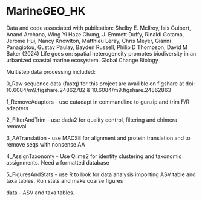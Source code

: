 # MarineGEO_HK
Data and code associated with pubilcation:
Shelby E. McIlroy, Isis Guibert, Anand Archana, Wing Yi Haze Chung, J. Emmett Duffy, Rinaldi Gotama, Jerome Hui, Nancy Knowlton, Matthieu Leray, Chris Meyer, Gianni Panagiotou, Gustav Paulay, Bayden Russell, Philip D Thompson, David M Baker (2024) Life goes on: spatial heterogeneity promotes biodiversity in an urbanized coastal marine ecosystem. Global Change Biology



Multistep data processing included:

0_Raw sequence data (fastq) for this project are availible on figshare at doi: 10.6084/m9.figshare.24862782 & 10.6084/m9.figshare.24862863

1_RemoveAdaptors - use cutadapt in commandline to gunzip and trim F/R adapters

2_FilterAndTrim - use dada2 for quality control, filtering and chimera removal

3_AATranslation - use MACSE for alignment and protein translation and to remove seqs with nonsense AA

4_AssignTaxonomy - Use Qiime2 for identity clustering and taxonomic assignments. Need a formatted database

5_FiguresAndStats - use R to look for data analysis importing ASV table and taxa tables. Run stats and make coarse figures

data - ASV and taxa tables.
